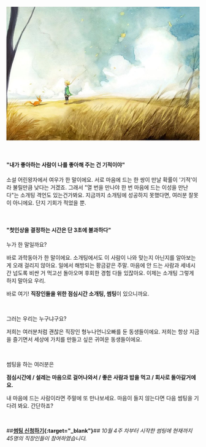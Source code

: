 ![어린왕자 여우 사진](/images/little-prince.jpg)

<br>

#### **"내가 좋아하는 사람이 나를 좋아해 주는 건 기적이야"**

소설 어린왕자에서 여우가 한 말이에요.
서로 마음에 드는 한 쌍이 만날 확률이 '기적'이라 불릴만큼 낮다는 거겠죠. 
그래서 "열 번을 만나야 한 번 마음에 드는 이성을 만난다"는 소개팅 격언도 있는건가봐요.
지금까지 소개팅에 성공하지 못했다면, 여러분 잘못이 아니에요. 
단지 기회가 적었을 뿐.

<br>

#### **"첫인상을 결정하는 시간은 단 3초에 불과하다"**

누가 한 말일까요? 

바로 과학동아가 한 말이에요.
소개팅에서도 이 사람이 나와 맞는지 아닌지를 알아보는 게 오래 걸리지 않아요.
일에서 해방되는 황금같은 주말.
마음에 안 드는 사람과 세네시간 넘도록 비싼 거 먹고선 돌아오며 후회한 경험 다들 있잖아요.
이제는 소개팅 그렇게 하지 말아요 우리.

바로 여기! **직장인들을 위한 점심시간 소개팅, 썸팅**이 있으니까요.

<br>

그러는 우리는 누구냐구요?

저희는 여러분처럼 괜찮은 직장인 형누나언니오빠를 둔 동생들이에요. 
저희는 항상 지금을 즐기면서 세상에 가치를 만들고 싶은 귀여운 동생들이에요.

<br>

썸팅을 하는 여러분은 

**점심시간에 / 설레는 마음으로 걸어나와서 / 좋은 사람과 밥을 먹고 / 회사로 돌아갈거에요.**

내 마음에 드는 사람이라면 주말에 또 만나보세요.
마음이 들지 않는다면 다음 썸팅을 기다려 봐요.
간단하죠? 

<br>

##**[썸팅 신청하기](http://goo.gl/forms/7WmIWAK97X){:target="_blank"}**##
*10월 4주 차부터 시작한 썸팅에 현재까지 45명의 직장인들이 참여하였습니다.*
